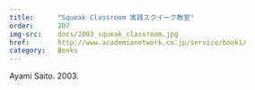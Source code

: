 ```yaml
---
title:      "Squeak Classroom 実践スクイーク教室"
order:      207
img-src:    docs/2003_squeak_classroom.jpg
href:       http://www.academianetwork.co.jp/service/book1/
category:   Books
---
```

Ayami Saito. 2003.